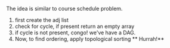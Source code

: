 The idea is similar to course schedule problem.
1. first create the adj list
2. check for cycle, if present return an empty array
3. if cycle is not present, congo! we've have a DAG.
4. Now, to find ordering, apply topological sorting
** Hurrah!**
